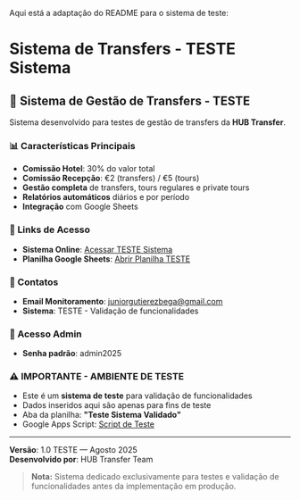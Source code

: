 Aqui está a adaptação do README para o sistema de teste:

# Sistema de Transfers - TESTE Sistema
## 🧪 Sistema de Gestão de Transfers - TESTE
Sistema desenvolvido para testes de gestão de transfers da **HUB Transfer**.

### 📊 Características Principais
- **Comissão Hotel**: 30% do valor total
- **Comissão Recepção**: €2 (transfers) / €5 (tours)
- **Gestão completa** de transfers, tours regulares e private tours
- **Relatórios automáticos** diários e por período
- **Integração** com Google Sheets

### 🔗 Links de Acesso
- **Sistema Online**: [Acessar TESTE Sistema](https://hubtransfer.github.io/hub-transfer/Teste%20Sistema%20Validado/)
- **Planilha Google Sheets**: [Abrir Planilha TESTE](https://docs.google.com/spreadsheets/d/15zfdrXZaR49HrVsHzpszLLbqFKCenvMn11IvMkYSMHI/)

### 👥 Contatos
- **Email Monitoramento**: juniorgutierezbega@gmail.com
- **Sistema**: TESTE - Validação de funcionalidades

### 🔐 Acesso Admin
- **Senha padrão**: admin2025

### ⚠️ IMPORTANTE - AMBIENTE DE TESTE
- Este é um **sistema de teste** para validação de funcionalidades
- Dados inseridos aqui são apenas para fins de teste
- Aba da planilha: **"Teste Sistema Validado"**
- Google Apps Script: [Script de Teste](https://script.google.com/macros/s/AKfycbx5O2EwbMfUwE36MJ4C-LzloAN4OoTn2CowBI_CuE8kXIcz1uLtsZ1y_j9IUmuZD7Rm/exec)

---
**Versão**: 1.0 TESTE — Agosto 2025  
**Desenvolvido por**: HUB Transfer Team  
> **Nota:** Sistema dedicado exclusivamente para testes e validação de funcionalidades antes da implementação em produção.
